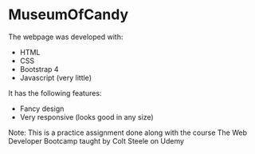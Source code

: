 # MuseumOfCandy
The webpage was developed with:
- HTML
- CSS
- Bootstrap 4
- Javascript (very little)

It has the following features:
- Fancy design
- Very responsive (looks good in any size)

Note:
This is a practice assignment done along with the course The Web Developer Bootcamp taught by Colt Steele on Udemy
